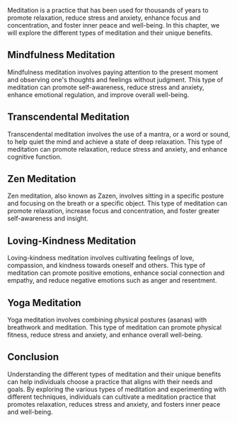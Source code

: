 
Meditation is a practice that has been used for thousands of years to promote relaxation, reduce stress and anxiety, enhance focus and concentration, and foster inner peace and well-being. In this chapter, we will explore the different types of meditation and their unique benefits.

Mindfulness Meditation
----------------------

Mindfulness meditation involves paying attention to the present moment and observing one's thoughts and feelings without judgment. This type of meditation can promote self-awareness, reduce stress and anxiety, enhance emotional regulation, and improve overall well-being.

Transcendental Meditation
-------------------------

Transcendental meditation involves the use of a mantra, or a word or sound, to help quiet the mind and achieve a state of deep relaxation. This type of meditation can promote relaxation, reduce stress and anxiety, and enhance cognitive function.

Zen Meditation
--------------

Zen meditation, also known as Zazen, involves sitting in a specific posture and focusing on the breath or a specific object. This type of meditation can promote relaxation, increase focus and concentration, and foster greater self-awareness and insight.

Loving-Kindness Meditation
--------------------------

Loving-kindness meditation involves cultivating feelings of love, compassion, and kindness towards oneself and others. This type of meditation can promote positive emotions, enhance social connection and empathy, and reduce negative emotions such as anger and resentment.

Yoga Meditation
---------------

Yoga meditation involves combining physical postures (asanas) with breathwork and meditation. This type of meditation can promote physical fitness, reduce stress and anxiety, and enhance overall well-being.

Conclusion
----------

Understanding the different types of meditation and their unique benefits can help individuals choose a practice that aligns with their needs and goals. By exploring the various types of meditation and experimenting with different techniques, individuals can cultivate a meditation practice that promotes relaxation, reduces stress and anxiety, and fosters inner peace and well-being.
